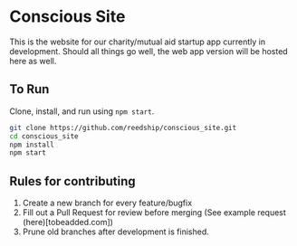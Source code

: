 # Conscious Site

This is the website for our charity/mutual aid startup app currently in development. Should all things go well, the web app version will be hosted here as well.

## To Run
Clone, install, and run using `npm start`.

```bash
git clone https://github.com/reedship/conscious_site.git
cd conscious_site
npm install
npm start
```

## Rules for contributing
1. Create a new branch for every feature/bugfix
2. Fill out a Pull Request for review before merging (See example request (here)[tobeadded.com])
3. Prune old branches after development is finished.




